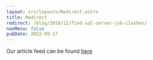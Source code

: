 ```yaml
---
layout: src/layouts/Redirect.astro
title: Redirect
redirect: /blog/2018/12/find-sql-server-job-clashes/
navMenu: false
pubDate: 2022-09-17
---
```

<div>
Our article feed can be found <a href="/blog/2018/12/find-sql-server-job-clashes/">here</a>
</div>
